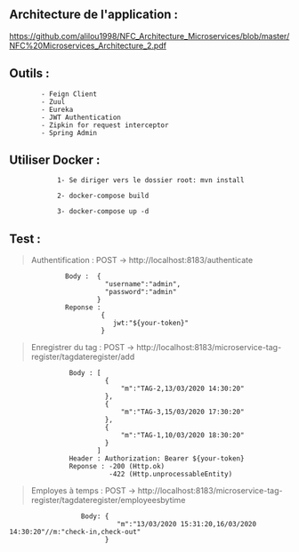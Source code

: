 ## Architecture de l'application : 

  https://github.com/alilou1998/NFC_Architecture_Microservices/blob/master/NFC%20Microservices_Architecture_2.pdf

## Outils :

            - Feign Client
            - Zuul 
            - Eureka
            - JWT Authentication
            - Zipkin for request interceptor
            - Spring Admin

## Utiliser Docker : 
  
                1- Se diriger vers le dossier root: mvn install

                2- docker-compose build

                3- docker-compose up -d

## Test : 

  >  Authentification : POST -> http://localhost:8183/authenticate

                  Body :  {
                            "username":"admin",
                            "password":"admin"
                          }
                  Reponse :
                           {
                              jwt:"${your-token}"
                           }

  >  Enregistrer du tag : POST -> http://localhost:8183/microservice-tag-register/tagdateregister/add

                   Body : [
                            {
                                "m":"TAG-2,13/03/2020 14:30:20"
                            },
                            {
                                "m":"TAG-3,15/03/2020 17:30:20"
                            },
                            {
                                "m":"TAG-1,10/03/2020 18:30:20"
                            }
                          ]
                   Header : Authorization: Bearer ${your-token} 
                   Reponse : -200 (Http.ok)
                             -422 (Http.unprocessableEntity)

  >  Employes à temps : POST -> http://localhost:8183/microservice-tag-register/tagdateregister/employeesbytime 

                      Body: {
                               "m":"13/03/2020 15:31:20,16/03/2020 14:30:20"//m:"check-in,check-out"
                            }


  
                        
                        
                        
